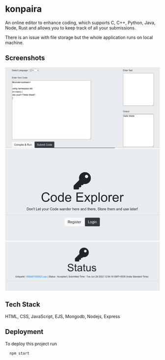 
# konpaira
An online editor to enhance coding, which supports C, C++, Python, Java, Node, Rust and allows you to keep track of all your submissions.

There is an issue with file storage but the whole application runs on local machine.





## Screenshots


![App Screenshot](https://github.com/prince-codes23/konpaira/blob/main/screenshots/2022-06-28_12-53.png)
![App Screenshot](https://github.com/prince-codes23/konpaira/blob/main/screenshots/2022-06-28_12-53_1.png)
![App Screenshot](https://github.com/prince-codes23/konpaira/blob/main/screenshots/2022-06-28_12-54.png)

## Tech Stack

HTML, CSS, JavaScript, EJS, Mongodb, Nodejs, Express




## Deployment

To deploy this project run

```bash
  npm start
```

